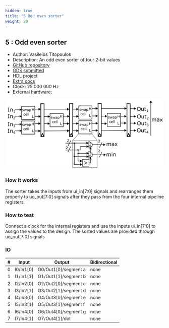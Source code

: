 ```yaml
---
hidden: true
title: "5 Odd even sorter"
weight: 20
---
```


## 5 : Odd even sorter

* Author: Vasileios Titopoulos
* Description: An odd even sorter of four 2-bit values
* [GitHub repository](https://github.com/Vasitito/Odd_even_sorter)
* [GDS submitted](https://github.com/Vasitito/Odd_even_sorter/actions/runs/5655139770)
* HDL project
* [Extra docs](https://github.com/Vasitito/Odd_even_sorter/blob/main/README.md)
* Clock: 25 000 000 Hz
* External hardware: 

![picture](images/picture.png)

### How it works

The sorter takes the inputs from ui_in[7:0] signals and rearranges them properly to uo_out[7:0] signals after they pass from the four internal pipeline registers.


### How to test

Connect a clock for the internal registers and use the inputs ui_in[7:0] to assign the values to the design. The sorted values are provided through uo_out[7:0] signals


### IO

| # | Input        | Output       | Bidirectional      |
|---|--------------|--------------| -------------------|
| 0 | I0/In1[0]  | O0/Out1[0]/segment a | none |
| 1 | I1/In1[1]  | O1/Out1[1]/segment b | none |
| 2 | I2/In2[0]  | O2/Out2[0]/segment c | none |
| 3 | I3/In2[1]  | O3/Out2[1]/segment d | none |
| 4 | I4/In3[0]  | O4/Out3[0]/segment e | none |
| 5 | I5/In3[1]  | O5/Out3[1]/segment f | none |
| 6 | I6/In4[0]  | O6/Out4[0]/segment g | none |
| 7 | I7/In4[1]  | O7/Out4[1]/dot | none |
